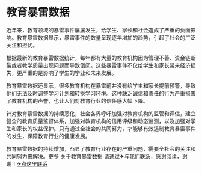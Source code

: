 # 教育暴雷数据

近年来，教育领域的暴雷事件屡屡发生，给学生、家长和社会造成了严重的负面影响。教育暴雷数据显示，暴雷事件的数量呈现逐年增加的趋势，引起了社会的广泛关注和担忧。

根据最新的教育暴雷数据统计，每年都有大量的教育机构因为管理不善、资金链断裂或者教学质量出现问题而导致倒闭。这些暴雷事件不仅给学生和家长带来经济损失，更严重的是影响了学生的学业和未来发展。

教育暴雷数据还显示，很多教育机构在暴雷前并没有给学生和家长提前预警，导致他们无法及时调整学习计划和转换学习环境。这种缺乏诚信和责任的行为严重损害了教育机构的声誉，也让人们对教育行业的信任感大幅下降。

针对教育暴雷数据的持续恶化，社会各界呼吁加强对教育机构的监管和评估，建立健全的教育质量监督体系，加强对教育机构的信用评级和动态监测，以及加强对学生和家长的权益保护。只有通过全社会的共同努力，才能够有效遏制教育暴雷事件的发生，保障教育行业的健康发展。

教育暴雷数据的持续增加，凸显了教育行业存在的严重问题，需要全社会的关注和共同努力来解决。更多 关于教育暴雷数据 请通过✈与我们联系，感谢阅读，谢谢！[✈点这里联系](https://add.k02.cc)
